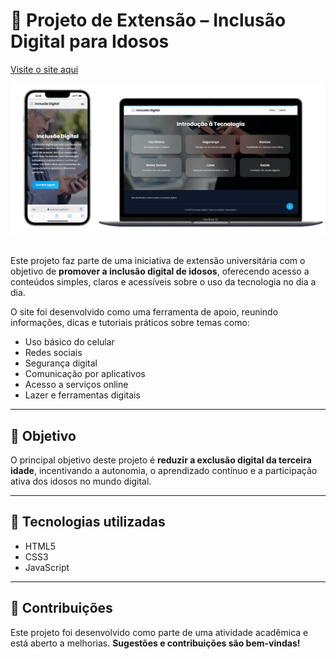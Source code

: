 # 📱 Projeto de Extensão – Inclusão Digital para Idosos

[Visite o site aqui](https://matt-henri.github.io/Trabalho-da-Faculdade-Uninter/)

<div align="center">
    <img src="web e mobile.png" alt="Logo do Projeto" width="850"/>
</div>
<br>

Este projeto faz parte de uma iniciativa de extensão universitária com o objetivo de **promover a inclusão digital de idosos**, oferecendo acesso a conteúdos simples, claros e acessíveis sobre o uso da tecnologia no dia a dia.

O site foi desenvolvido como uma ferramenta de apoio, reunindo informações, dicas e tutoriais práticos sobre temas como:

- Uso básico do celular
- Redes sociais
- Segurança digital
- Comunicação por aplicativos
- Acesso a serviços online
- Lazer e ferramentas digitais

---

## 🎯 Objetivo

O principal objetivo deste projeto é **reduzir a exclusão digital da terceira idade**, incentivando a autonomia, o aprendizado contínuo e a participação ativa dos idosos no mundo digital.

---

## 🚀 Tecnologias utilizadas

- HTML5  
- CSS3  
- JavaScript  

---

## 🤝 Contribuições

Este projeto foi desenvolvido como parte de uma atividade acadêmica e está aberto a melhorias. **Sugestões e contribuições são bem-vindas!**
